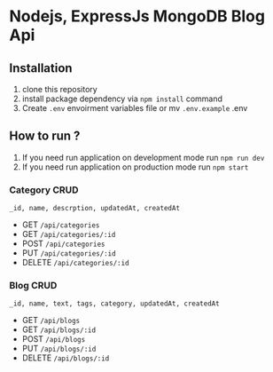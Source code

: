# Nodejs, ExpressJs MongoDB Blog Api

## Installation
1. clone this repository
2. install package dependency via `npm install` command
3. Create `.env` envoirment variables file or mv `.env.example` .env

## How to run ?

1. If you need run application on development mode run `npm run dev`
2. If you need run application on production mode run `npm start`


### Category CRUD
`_id, name, descrption, updatedAt, createdAt`

* GET `/api/categories`
* GET `/api/categories/:id`
* POST `/api/categories`
* PUT `/api/categories/:id`
* DELETE `/api/categories/:id`


### Blog CRUD
`_id, name, text, tags, category, updatedAt, createdAt`

* GET `/api/blogs`
* GET `/api/blogs/:id`
* POST `/api/blogs`
* PUT `/api/blogs/:id`
* DELETE `/api/blogs/:id`
